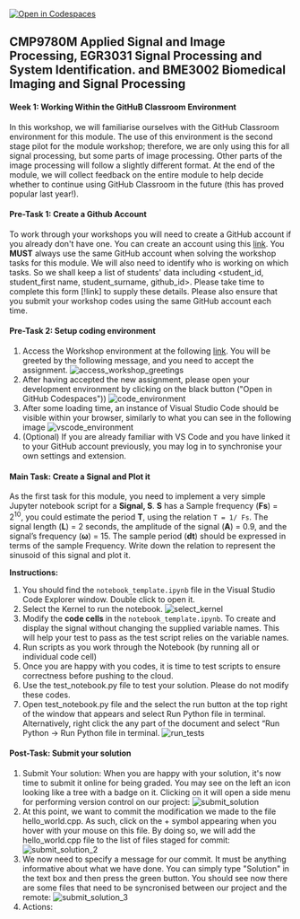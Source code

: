 [![Open in Codespaces](https://classroom.github.com/assets/launch-codespace-2972f46106e565e64193e422d61a12cf1da4916b45550586e14ef0a7c637dd04.svg)](https://classroom.github.com/open-in-codespaces?assignment_repo_id=20802265)
## **CMP9780M** Applied Signal and Image Processing, **EGR3031** Signal Processing and System Identification. and **BME3002** Biomedical Imaging and Signal Processing 
#### Week 1: Working Within the GitHuB Classroom Environment

In this workshop, we will familiarise ourselves with the GitHub Classroom environment for this module. The use of this environment is the second stage pilot for the module workshop; therefore, we are only using this for all signal processing, but some parts of image processing. Other parts of the image processing will follow a slightly different format. At the end of the module, we will collect feedback on the entire module to help decide whether to continue using GitHub Classroom in the future (this has proved popular last year!).

#### Pre-Task 1: Create a Github Account

To work through your workshops you will need to create a GitHub account if you already don't have one. You can create an account using this [link](https://github.com/signup). You **MUST** always use the same GitHub account when solving the workshop tasks for this module. We will also need to identify who is working on which tasks. So we shall keep a list of students' data including  <student_id, student_first name, student_surname, github_id>. Please take time to complete this form [!link] to supply these details. Please also ensure that you submit your workshop codes using the same GitHub account each time.

#### Pre-Task 2: Setup coding environment

  1. Access the Workshop environment at the following [link]([images/access_workshop_greetings.PNG](https://github.com/user-attachments/assets/a8e5e4cd-0ed0-433f-baef-931306a6424a)). You will be greeted by the following message, and you need to accept the assignment.
     ![access_workshop_greetings](images/access_workshop_greetings.PNG)
  3. After having accepted the new assignment, please open your development environment by clicking on the black button ("Open in GitHub Codespaces"))
     ![code_environment](images/code_environment.PNG)
  5. After some loading time, an instance of Visual Studio Code should be visible within your browser, similarly to what you can see in the following image
     ![vscode_environment](images/vscode_environment.PNG)
  7. (Optional) If you are already familiar with VS Code and you have linked it to your GitHub account previously, you may log in to synchronise your own settings and extension.

#### Main Task: Create a Signal and Plot it

As the first task for this module, you need to implement a very simple Jupyter notebook script for a **Signal, S**. **S** has a Sample frequency (**Fs**) = 2<sup>10</sup>, you could estimate the period **T**, using the relation `T = 1/ Fs`. The signal length (**L**) = 2 seconds, the amplitude of the signal (**A**) = 0.9, and the signal’s frequency (**ω**) = 15. The sample period (**dt**) should be expressed in terms of the sample Frequency. Write down the relation to represent the sinusoid of this signal and plot it.

**Instructions:**

  1. You should find the `notebook_template.ipynb` file in the Visual Studio Code Explorer window. Double click to open it.
  3. Select the Kernel to run the notebook.
     ![select_kernel](images/select_kernel.PNG)
  5. Modify the **code cells** in the `notebook_template.ipynb`. To create and display the signal without changing the supplied variable names. This will help your test to pass as the test script relies on the variable names.
  6. Run scripts as you work through the Notebook (by running all or individual code cell)
  7. Once you are happy with you codes, it is time to test scripts to ensure correctness before pushing to the cloud.
  8. Use the test_notebook.py file to test your solution. Please do not modify these codes.
  9. Open test_notebook.py file and the select the run button at the top right of the window that appears and select Run Python file in terminal. Alternatively, right click the any part of the document and select “Run Python -> Run Python file in terminal.
      ![run_tests](images/run_tests.PNG)
  
#### Post-Task: Submit your solution

  1. Submit Your solution: When you are happy with your solution, it's now time to submit it online for being graded. You may see on the left an icon looking like a tree with a badge on it. Clicking on it will open a side menu for performing version control on our project:
     ![submit_solution](images/submit_solution.PNG)
  3. At this point, we want to commit the modification we made to the file hello_world.cpp. As such, click on the + symbol appearing when you hover with your mouse on this file. By doing so, we will add the hello_world.cpp file to the list of files staged for commit:
     ![submit_solution_2](images/submit_solution_2.PNG)
  4. We now need to specify a message for our commit. It must be anything informative about what we have done. You can simply type "Solution" in the text box and then press the green button. You should see now there are some files that need to be syncronised between our project and the remote:
     ![submit_solution_3](images/submit_solution_3.PNG)
  5. Actions:

